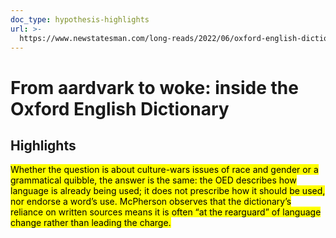 ```yaml
---
doc_type: hypothesis-highlights
url: >-
  https://www.newstatesman.com/long-reads/2022/06/oxford-english-dictionary-aardvark-woke-oed-history
---
```

# From aardvark to woke: inside the Oxford English Dictionary
## Highlights

<mark>Whether the question is about culture-wars issues of race and gender or a grammatical quibble, the answer is the same: the OED describes how language is already being used; it does not prescribe how it should be used, nor endorse a word’s use. McPherson observes that the dictionary’s reliance on written sources means it is often “at the rearguard” of language change rather than leading the charge. </mark>





